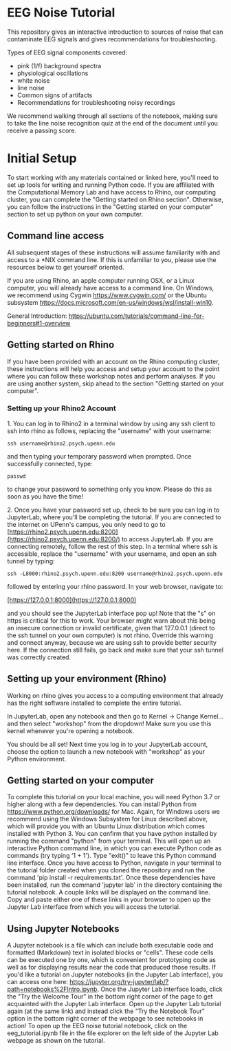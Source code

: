 # EEG Noise Tutorial

This repository gives an interactive introduction to sources of noise that can contaminate EEG signals and gives recommendations for troubleshooting.

Types of EEG signal components covered:
* pink (1/f) background spectra
* physiological oscillations
* white noise
* line noise
* Common signs of artifacts
* Recommendations for troubleshooting noisy recordings

We recommend walking through all sections of the notebook, making sure to take
the line noise recognition quiz at the end of the document until you receive a passing score.

# Initial Setup

To start working with any materials contained or linked here, you'll need to
set up tools for writing and running Python code. If you are affiliated with
the Computational Memory Lab and have access to Rhino, our computing cluster,
you can complete the "Getting started on Rhino section". Otherwise, you
can follow the instructions in the "Getting started on your computer" 
section to set up python on your own computer.

## Command line access

All subsequent stages of these instructions will assume familiarity with and access
to a *NIX command line. If this is unfamiliar to you, please use the resources below
to get yourself oriented.

If you are using Rhino, an apple computer running OSX, or a Linux computer,
you will already have access to a command line. On Windows, we recommend
using Cygwin <https://www.cygwin.com/> or the Ubuntu subsystem
<https://docs.microsoft.com/en-us/windows/wsl/install-win10>.

General Introduction: https://ubuntu.com/tutorials/command-line-for-beginners#1-overview

## Getting started on Rhino

If you have been provided with an account on the Rhino computing cluster, these instructions will help you access and setup your account to the point where you can follow these workshop notes and perform analyses. If you are using another system, skip ahead to the section "Getting started on your computer".

### Setting up your Rhino2 Account

1\. You can log in to Rhino2 in a terminal window by using any ssh client
to ssh into rhino as follows, replacing the "username" with your username:

    ssh username@rhino2.psych.upenn.edu

and then typing your temporary password when prompted. Once successfully
connected, type:

    passwd

to change your password to something only you know. Please do this as soon as
you have the time!


2\. Once you have your password set up, check to be sure you can log in to
JupyterLab, where you'll be completing the tutorial. If you are
connected to the internet on UPenn's campus, you only need to go to
[https://rhino2.psych.upenn.edu:8200](https://rhino2.psych.upenn.edu:8200/) to
access JupyterLab. If you are connecting remotely, follow the rest of this
step. In a terminal where ssh is accessible, replace the "username" with your
username, and open an ssh tunnel by typing:

    ssh -L8000:rhino2.psych.upenn.edu:8200 username@rhino2.psych.upenn.edu

followed by entering your rhino password. In your web browser, navigate to:

[https://127.0.0.1:8000](https://127.0.0.1:8000)

and you should see the JupyterLab interface pop up!  Note that the "s" on https is critical for this to work.  Your browser might warn about this being an insecure connection or invalid certificate, given that 127.0.0.1 (direct to the ssh tunnel on your own computer) is not rhino.  Override this warning and connect anyway, because we are using ssh to provide better security here.  If the connection still fails, go back and make sure that your ssh tunnel was correctly created.

## Setting up your environment (Rhino)
Working on rhino gives you access to a computing environment that already has the right software installed to complete the entire tutorial.

In JupyterLab, open any notebook and then go to Kernel -> Change Kernel... and then select "workshop" from the dropdown! Make sure you use this kernel whenever you're opening a notebook. 

You should be all set! Next time you log in to your JupyterLab account, choose the option to launch a new notebook with "workshop" as your Python environment.

## Getting started on your computer
To complete this tutorial on your local machine, you will need Python 3.7 or higher along with a few dependencies. You can install Python from <https://www.python.org/downloads/> for Mac. Again, for Windows users we recommend using the Windows Subsystem for Linux described above, which will provide you with an Ubuntu Linux distribution which comes installed with Python 3. You can confirm that you have python installed by running the command "python" from your terminal. This will open up an interactive Python command line, in which you can execute Python code as commands (try typing '1 + 1'). Type "exit()" to leave this Python command line interface. Once you have access to Python, navigate in your terminal to the tutorial folder created when you cloned the repository and run the command 'pip install -r requirements.txt'. Once these dependencies have been installed, run the command 'jupyter lab' in the directory containing the tutorial notebook. A couple links will be displayed on the command line. Copy and paste either one of these links in your browser to open up the Jupyter Lab interface from which you will access the tutorial.

## Using Jupyter Notebooks

A Jupyter notebook is a file which can include both executable code and formatted (Markdown) text in isolated blocks or "cells". These code cells can be executed one by one, which is convenient for prototyping code as well as for displaying results near the code that produced those results. If you'd like a tutorial on Jupyter notebooks (in the Jupyter Lab interface), you can access one here:
<https://jupyter.org/try-jupyter/lab/?path=notebooks%2FIntro.ipynb>. Once the Jupyter Lab interface loads, click the "Try the Welcome Tour" in the bottom right corner of the page to get acquainted with the Jupyter Lab interface. Open up the Jupyter Lab tutorial again (at the same link) and instead click the "Try the Notebook Tour" option in the bottom right corner of the webpage to see notebooks in action! To open up the EEG noise tutorial notebook, click on the eeg_tutorial.ipynb file in the file explorer on the left side of the Jupyter Lab webpage as shown on the tutorial.
